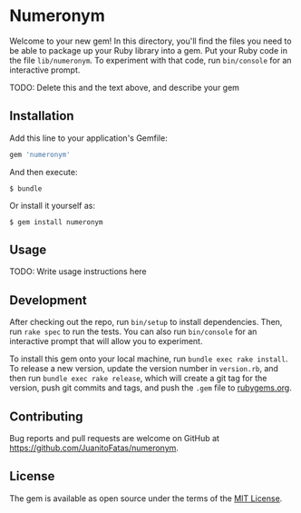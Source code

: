 # Numeronym

Welcome to your new gem! In this directory, you'll find the files you need to be able to package up your Ruby library into a gem. Put your Ruby code in the file `lib/numeronym`. To experiment with that code, run `bin/console` for an interactive prompt.

TODO: Delete this and the text above, and describe your gem

## Installation

Add this line to your application's Gemfile:

```ruby
gem 'numeronym'
```

And then execute:

    $ bundle

Or install it yourself as:

    $ gem install numeronym

## Usage

TODO: Write usage instructions here

## Development

After checking out the repo, run `bin/setup` to install dependencies. Then, run `rake spec` to run the tests. You can also run `bin/console` for an interactive prompt that will allow you to experiment.

To install this gem onto your local machine, run `bundle exec rake install`. To release a new version, update the version number in `version.rb`, and then run `bundle exec rake release`, which will create a git tag for the version, push git commits and tags, and push the `.gem` file to [rubygems.org](https://rubygems.org).

## Contributing

Bug reports and pull requests are welcome on GitHub at https://github.com/JuanitoFatas/numeronym.

## License

The gem is available as open source under the terms of the [MIT License](https://opensource.org/licenses/MIT).
